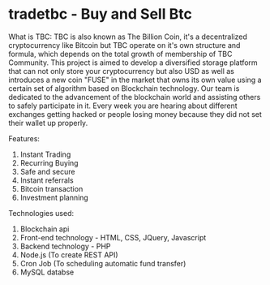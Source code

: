# tradetbc - Buy and Sell Btc

What is TBC:
TBC is also known as The Billion Coin, it's a decentralized cryptocurrency like Bitcoin but TBC operate on it's own structure and formula, which depends on the total growth of membership of TBC Community.
This project is aimed to develop a diversified storage platform that can not only store your cryptocurrency but also USD as well as introduces a new coin "FUSE" in the market that owns its own value using a certain set of algorithm based on Blockchain technology.
Our team is dedicated to the advancement of the blockchain world and assisting others to safely participate in it. Every week you are hearing about different exchanges getting hacked or people losing money because they did not set their wallet up properly.

Features:
1. Instant Trading
2. Recurring Buying
3. Safe and secure
4. Instant referrals
5. Bitcoin transaction
6. Investment planning

Technologies used:
1. Blockchain api
2. Front-end technology - HTML, CSS, JQuery, Javascript
3. Backend technology - PHP
4. Node.js (To create REST API)
5. Cron Job (To scheduling automatic fund transfer)
6. MySQL databse
